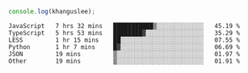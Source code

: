 ```js
console.log(khanguslee);
```

<!--START_SECTION:waka-->

```text
JavaScript   7 hrs 32 mins   ███████████▒░░░░░░░░░░░░░   45.19 %
TypeScript   5 hrs 53 mins   ████████▓░░░░░░░░░░░░░░░░   35.29 %
LESS         1 hr 15 mins    ██░░░░░░░░░░░░░░░░░░░░░░░   07.55 %
Python       1 hr 7 mins     █▓░░░░░░░░░░░░░░░░░░░░░░░   06.69 %
JSON         19 mins         ▒░░░░░░░░░░░░░░░░░░░░░░░░   01.97 %
Other        19 mins         ▒░░░░░░░░░░░░░░░░░░░░░░░░   01.91 %
```

<!--END_SECTION:waka-->

<!--
**khanguslee/khanguslee** is a ✨ _special_ ✨ repository because its `README.md` (this file) appears on your GitHub profile.

Here are some ideas to get you started:

- 🔭 I’m currently working on ...
- 🌱 I’m currently learning ...
- 👯 I’m looking to collaborate on ...
- 🤔 I’m looking for help with ...
- 💬 Ask me about ...
- 📫 How to reach me: ...
- 😄 Pronouns: ...
- ⚡ Fun fact: ...
-->
